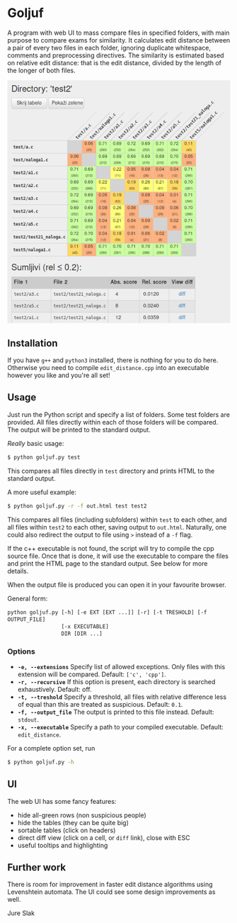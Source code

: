 # Goljuf
A program with web UI to mass compare files in specified folders, with main purpose to compare exams
for similarity. It calculates edit distance between a pair of every two files in each folder,
ignoring duplicate whitespace, comments and preprocessing directives.
The similarity is estimated based on relative edit distance: that is the
edit distance, divided by the length of the longer of both files.

![demo](demo.png)

## Installation
If you have `g++` and `python3` installed, there is nothing for you to do here.
Otherwise you need to compile `edit_distance.cpp` into an executable however you like
and you're all set!

## Usage

Just run the Python script and specify a list of folders. Some test folders are provided.
All files directly within each of those folders will be compared. The output will be printed to the
standard output.

_Really_ basic usage:
```bash
$ python goljuf.py test
```
This compares all files directly in `test` directory and prints HTML to the standard output.

A more useful example:
```bash
$ python goljuf.py -r -f out.html test test2
```
This compares all files (including subfolders) within `test` to each other, and all files within
`test2` to each other, saving output to `out.html`. Naturally, one could also redirect the output to
file using `>` instead of a `-f` flag.

If the c++ executable is not found, the script will try to compile the cpp source file. Once that is
done, it will use the executable to compare the files and print the HTML page to the standard
output. See below for more details.

When the output file is produced you can open it in your favourite browser.

General form:
```
python goljuf.py [-h] [-e EXT [EXT ...]] [-r] [-t TRESHOLD] [-f OUTPUT_FILE]
                 [-x EXECUTABLE]
                 DIR [DIR ...]
```

### Options

* **`-e, --extensions`** Specify list of allowed exceptions. Only files with this extension will be
  compared. Default: `['c', 'cpp']`.
* **`-r, --recursive`** If this option is present, each directory is searched exhaustively. Default:
  off.
* **`-t, --treshold`** Specify a threshold, all files with relative difference less of equal than this
  are treated as suspicious. Default: `0.1`.
* **`-f, --output_file`** The output is printed to this file instead. Default: `stdout`.
* **`-x, --executable`** Specify a path to your compiled executable. Default: `edit_distance`.

For a complete option set, run

```bash
$ python goljuf.py -h

```

## UI
The web UI has some fancy features:
* hide all-green rows (non suspicious people)
* hide the tables (they can be quite big)
* sortable tables (click on headers)
* direct diff view (click on a cell, or `diff` link), close with ESC
* useful tooltips and highlighting

## Further work
There is room for improvement in faster edit distance algorithms using Levenshtein automata.
The UI could see some design improvements as well.

Jure Slak
